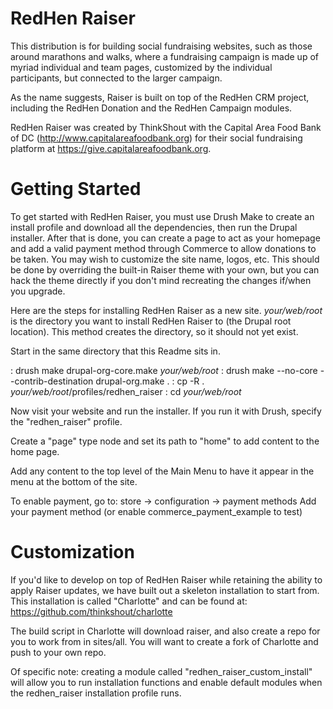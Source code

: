# RedHen Raiser

This distribution is for building social fundraising websites, such as those
around marathons and walks, where a fundraising campaign is made up of myriad
individual and team pages, customized by the individual participants, but
connected to the larger campaign.

As the name suggests, Raiser is built on top of the RedHen CRM project,
including the RedHen Donation and the RedHen Campaign modules.

RedHen Raiser was created by ThinkShout with the Capital Area Food Bank of DC
(http://www.capitalareafoodbank.org) for their social fundraising platform at
https://give.capitalareafoodbank.org.

# Getting Started
To get started with RedHen Raiser, you must use Drush Make to create an install
profile and download all the dependencies, then run the Drupal installer. After
that is done, you can create a page to act as your homepage and add a valid
payment method through Commerce to allow donations to be taken. You may wish to
customize the site name, logos, etc. This should be done by overriding the
built-in Raiser theme with your own, but you can hack the theme directly if you
don't mind recreating the changes if/when you upgrade.

Here are the steps for installing RedHen Raiser as a new site.
*your/web/root* is the directory you want to install RedHen Raiser to (the
Drupal root location). This method creates the directory, so it should not yet
exist.

Start in the same directory that this Readme sits in.

: drush make drupal-org-core.make *your/web/root*
: drush make --no-core --contrib-destination drupal-org.make .
: cp -R . *your/web/root*/profiles/redhen_raiser
: cd *your/web/root*

Now visit your website and run the installer. If you run it with Drush, specify
the "redhen_raiser" profile.

Create a "page" type node and set its path to "home" to add content to the
home page.

Add any content to the top level of the Main Menu to have it appear in the menu
at the bottom of the site.

To enable payment, go to:
store -> configuration -> payment methods
Add your payment method (or enable commerce_payment_example to test)


# Customization
If you'd like to develop on top of RedHen Raiser while retaining the ability to
apply Raiser updates, we have built out a skeleton installation to start from.
This installation is called "Charlotte" and can be found at:
https://github.com/thinkshout/charlotte

The build script in Charlotte will download raiser, and also create a repo
for you to work from in sites/all. You will want to create a fork of Charlotte
and push to your own repo.

Of specific note: creating a module called "redhen_raiser_custom_install" will
allow you to run installation functions and enable default modules when the
redhen_raiser installation profile runs.
